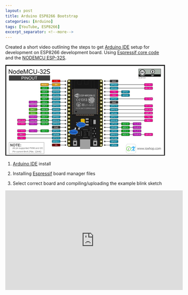```yaml
---
layout: post
title: Arduino ESP8266 Bootstrap
categories: [Arduino]
tags: [YouTube, ESP8266]
excerpt_separator: <!--more-->
---
```


Created a short video outlining the steps to get [Arduino IDE][1] setup for development on 
ESP8266 development board. Using [Espressif core code][2] and the 
[NODEMCU ESP-32S](http://a.co/d/6KQUi02). 


![ESP32](/images/NodeMCU-32S.png)

<!--more-->

1. [Arduino IDE][1] install
 
2. Installing [Espressif][2] board manager files

3. Select correct board and compiling/uploading the example blink sketch
 
<iframe width="560" height="315" src="https://www.youtube-nocookie.com/embed/uYQBLecCIdI" frameborder="0" allow="accelerometer; autoplay; encrypted-media; gyroscope; picture-in-picture" allowfullscreen></iframe>


[1]: https://www.arduino.cc/
[2]: https://github.com/espressif/arduino-esp32